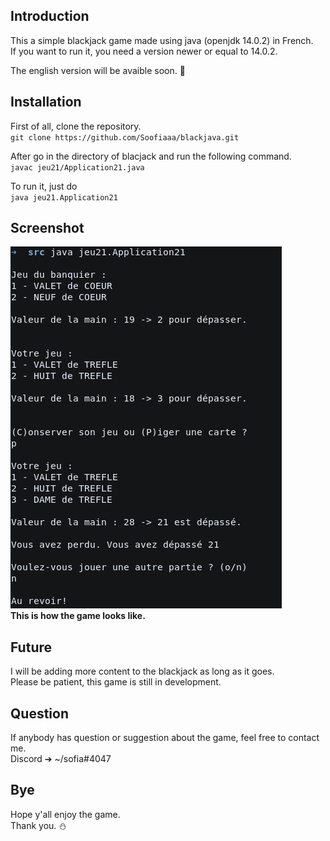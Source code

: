 ## Introduction
This a simple blackjack game made using java (openjdk 14.0.2) in French. <br/>
If you want to run it, you need a version newer or equal to 14.0.2. <br/>

The english version will be avaible soon. :dizzy:

## Installation
First of all, clone the repository. <br/>
`git clone https://github.com/Soofiaaa/blackjava.git` <br/>

After go in the directory of blacjack and run the following command. <br/>
`javac jeu21/Application21.java`

To run it, just do <br/>
`java jeu21.Application21`

## Screenshot
![screenshot](https://github.com/Soofiaaa/blackjava/blob/main/Screenshot.png) </br>
**This is how the game looks like.**

## Future
I will be adding more content to the blackjack as long as it goes. <br/>
Please be patient, this game is still in development.

## Question
If anybody has question or suggestion about the game, feel free to contact me. <br/>
Discord ➔ ~/sofia#4047

## Bye
Hope y'all enjoy the game. <br/>
Thank you. :snowman:

